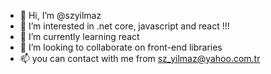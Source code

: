 - 👋 Hi, I’m @szyilmaz
- 👀 I’m interested in .net core, javascript and react !!!
- 🌱 I’m currently learning react
- 💞️ I’m looking to collaborate on front-end libraries
- 📫 you can contact with me from sz_yilmaz@yahoo.com.tr

<!---
szyilmaz/szyilmaz is a ✨ special ✨ repository because its `README.md` (this file) appears on your GitHub profile.
You can click the Preview link to take a look at your changes.
--->
